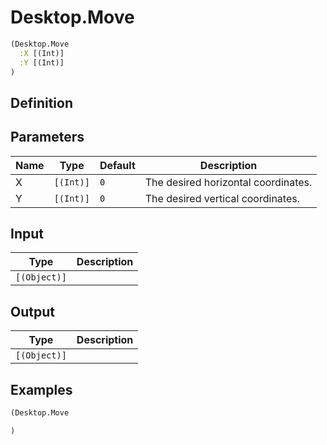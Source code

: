 # Desktop.Move

```clojure
(Desktop.Move
  :X [(Int)]
  :Y [(Int)]
)
```

## Definition


## Parameters
| Name | Type | Default | Description |
|------|------|---------|-------------|
| X | `[(Int)]` | `0` | The desired horizontal coordinates. |
| Y | `[(Int)]` | `0` | The desired vertical coordinates. |


## Input
| Type | Description |
|------|-------------|
| `[(Object)]` |  |


## Output
| Type | Description |
|------|-------------|
| `[(Object)]` |  |


## Examples

```clojure
(Desktop.Move

)
```
